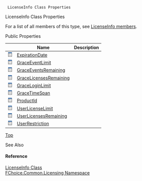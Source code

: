 ﻿     LicenseInfo Class Properties                                                   

LicenseInfo Class Properties

For a list of all members of this type, see [LicenseInfo members](FChoice.Common~FChoice.Common.Licensing.LicenseInfo_members.md).

Public Properties

|   | Name | Description |
| --- | --- | --- |
| ![Public Property](dotnetimages/publicProperty.png) | [ExpirationDate](FChoice.Common~FChoice.Common.Licensing.LicenseInfo~ExpirationDate.md) |   |
| ![Public Property](dotnetimages/publicProperty.png) | [GraceEventLimit](FChoice.Common~FChoice.Common.Licensing.LicenseInfo~GraceEventLimit.md) |   |
| ![Public Property](dotnetimages/publicProperty.png) | [GraceEventsRemaining](FChoice.Common~FChoice.Common.Licensing.LicenseInfo~GraceEventsRemaining.md) |   |
| ![Public Property](dotnetimages/publicProperty.png) | [GraceLicensesRemaining](FChoice.Common~FChoice.Common.Licensing.LicenseInfo~GraceLicensesRemaining.md) |   |
| ![Public Property](dotnetimages/publicProperty.png) | [GraceLoginLimit](FChoice.Common~FChoice.Common.Licensing.LicenseInfo~GraceLoginLimit.md) |   |
| ![Public Property](dotnetimages/publicProperty.png) | [GraceTimeSpan](FChoice.Common~FChoice.Common.Licensing.LicenseInfo~GraceTimeSpan.md) |   |
| ![Public Property](dotnetimages/publicProperty.png) | [ProductId](FChoice.Common~FChoice.Common.Licensing.LicenseInfo~ProductId.md) |   |
| ![Public Property](dotnetimages/publicProperty.png) | [UserLicenseLimit](FChoice.Common~FChoice.Common.Licensing.LicenseInfo~UserLicenseLimit.md) |   |
| ![Public Property](dotnetimages/publicProperty.png) | [UserLicensesRemaining](FChoice.Common~FChoice.Common.Licensing.LicenseInfo~UserLicensesRemaining.md) |   |
| ![Public Property](dotnetimages/publicProperty.png) | [UserRestriction](FChoice.Common~FChoice.Common.Licensing.LicenseInfo~UserRestriction.md) |   |

[Top](#top)

See Also

#### Reference

[LicenseInfo Class](FChoice.Common~FChoice.Common.Licensing.LicenseInfo.md)  
[FChoice.Common.Licensing Namespace](FChoice.Common~FChoice.Common.Licensing_namespace.md)
